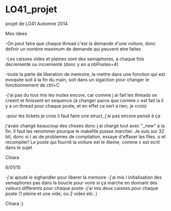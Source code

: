 LO41_projet
===========

projet de LO41 Automne 2014

Mes idees

-On peut faire que chaque thread c'est la demande d'une voiture, donc definir un nombre maximum de demande
 qui peuvent etre faites

-Les caisses vides et pleines sont des semaphores, a chaque fois decrementé ou incrementé (donc y en a nbPostes=4)

-toute la parte de liberation de memoire, la mettre dans une fonction qui est evoquée soit à la fin du main, 
soit dans un sigaction pour changer le fonctionnement de ctrl+C

-j'ai pas du tout mis les mutex encore, car comme j ai fait les threads se creent et finissent en sequence (à changer 
parce que comme c est fait la il y a un thread pour chaque poste, et en effet ca sert a rien, je crois)

-pour les tickets je crois il faut faire une struct, j'ai pas encore pensé à ça

j'avais changé beaucoup des choses donc j ai chargé tout avec "_new" à la fin. Il faut les renommer pourque le makefile
puisse marcher. Je suis sur 32 bit, donc si t as de problemes de compilation, essaye d'effaser les files .o et recompiler!
Le poste qui fournit la voiture est le 4ieme, comme c est ecrit dans le sujet

Chiara

6/01/15

-j'ai ajouté le sighandler pour liberer la memoire
-j'ai mis l initialisation des semaphores pas dans la boucle pour voire si ça marche en donnant des valeurs differents
pour chaque poste
-j'ai mis deux caisses pour chaque poste (1 pleine et une vide, ou 2 vides etc..)

Chiara :)
